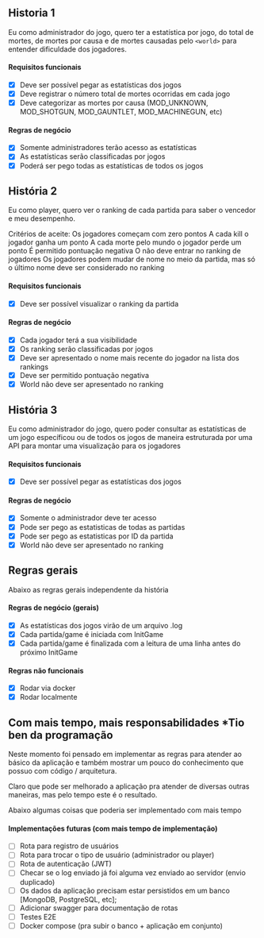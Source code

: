 ## Historia 1
Eu como administrador do jogo, quero ter a estatística por jogo, do total de mortes, de mortes por causa e de mortes causadas pelo `<world>` para entender dificuldade dos jogadores.

#### Requisitos funcionais
  - [x] Deve ser possível pegar as estatísticas dos jogos
  - [x] Deve registrar o número total de mortes ocorridas em cada jogo
  - [x] Deve categorizar as mortes por causa (MOD_UNKNOWN, MOD_SHOTGUN, MOD_GAUNTLET, MOD_MACHINEGUN, etc)

#### Regras de negócio
  - [x] Somente administradores terão acesso as estatísticas
  - [x] As estatísticas serão classificadas por jogos
  - [x] Poderá ser pego todas as estatísticas de todos os jogos

## História 2
Eu como player, quero ver o ranking de cada partida para saber o vencedor e meu desempenho.

Critérios de aceite:
Os jogadores começam com zero pontos
A cada kill o jogador ganha um ponto
A cada morte pelo mundo o jogador perde um ponto
É permitido pontuação negativa
O <world> não deve entrar no ranking de jogadores
Os jogadores podem mudar de nome no meio da partida, mas só o último nome deve ser considerado no ranking

#### Requisitos funcionais
  - [x] Deve ser possível visualizar o ranking da partida

#### Regras de negócio
  - [x] Cada jogador terá a sua visibilidade
  - [x] Os ranking serão classificadas por jogos
  - [x] Deve ser apresentado o nome mais recente do jogador na lista dos rankings
  - [x] Deve ser permitido pontuação negativa
  - [x] World não deve ser apresentado no ranking

## História 3
Eu como administrador do jogo, quero poder consultar as estatísticas de um jogo específicou ou de todos os jogos de maneira estruturada por uma API para montar uma visualização para os jogadores

#### Requisitos funcionais
  - [x] Deve ser possível pegar as estatísticas dos jogos

#### Regras de negócio
  - [x] Somente o administrador deve ter acesso
  - [x] Pode ser pego as estatisticas de todas as partidas
  - [x] Pode ser pego as estatisticas por ID da partida
  - [x] World não deve ser apresentado no ranking

## Regras gerais
Abaixo as regras gerais independente da história

#### Regras de negócio (gerais)
  - [x] As estatísticas dos jogos virão de um arquivo .log
  - [x] Cada partida/game é iniciada com InitGame
  - [x] Cada partida/game é finalizada com a leitura de uma linha antes do próximo InitGame

#### Regras não funcionais
  - [x] Rodar via docker
  - [x] Rodar localmente

## Com mais tempo, mais responsabilidades *Tio ben da programação
Neste momento foi pensado em implementar as regras para atender ao básico da aplicação e também mostrar um pouco do conhecimento que possuo com código / arquitetura.

Claro que pode ser melhorado a aplicação pra atender de diversas outras maneiras, mas pelo tempo este é o resultado.

Abaixo algumas coisas que poderia ser implementado com mais tempo

#### Implementações futuras (com mais tempo de implementação)
  - [ ] Rota para registro de usuários
  - [ ] Rota para trocar o tipo de usuário (administrador ou player)
  - [ ] Rota de autenticação (JWT)
  - [ ] Checar se o log enviado já foi alguma vez enviado ao servidor (envio duplicado)
  - [ ] Os dados da aplicação precisam estar persistidos em um banco [MongoDB, PostgreSQL, etc];
  - [ ] Adicionar swagger para documentação de rotas
  - [ ] Testes E2E
  - [ ] Docker compose (pra subir o banco + aplicação em conjunto)